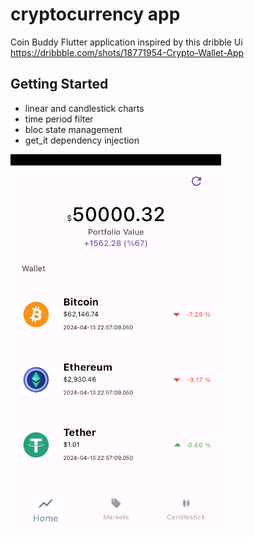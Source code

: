 # cryptocurrency app


Coin Buddy Flutter application inspired by this dribble Ui  https://dribbble.com/shots/18771954-Crypto-Wallet-App
## Getting Started


- linear and candlestick charts
- time period filter
- bloc state management
- get_it dependency injection

<img height="600" src="https://github.com/Lesruez93/flutter-cryptocurrency-coin-buddy-app/blob/main/assets/simulator_screenshot_B8820209-599E-4784-A6B0-CE844A6CFDAE.png?raw=true">